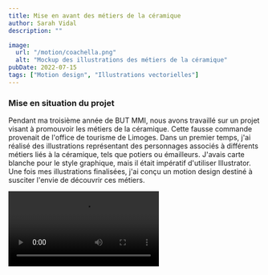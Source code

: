 ```yaml
---
title: Mise en avant des métiers de la céramique
author: Sarah Vidal
description: ""

image:
  url: "/motion/coachella.png"
  alt: "Mockup des illustrations des métiers de la céramique"
pubDate: 2022-07-15
tags: ["Motion design", "Illustrations vectorielles"]
---
```

<section class="flex flex-col gap-16">

<section class="grid grid-cols-2 gap-4">
  <div class=" flex flex-col gap-6 py-6">
    <h3 class=" text-4xl font-passion">Mise en situation du projet</h3>
    <p class="text-xl ">Pendant ma troisième année de BUT MMI, nous avons travaillé sur un projet visant à promouvoir les métiers de la céramique. Cette fausse commande provenait de l'office de tourisme de Limoges. Dans un premier temps, j'ai réalisé des illustrations représentant des personnages associés à différents métiers liés à la céramique, tels que potiers ou émailleurs. J'avais carte blanche pour le style graphique, mais il était impératif d'utiliser Illustrator. Une fois mes illustrations finalisées, j'ai conçu un motion design destiné à susciter l'envie de découvrir ces métiers.</p>
  </div>
  <div class="flex justify-center">
  <video class="w-1/2" loop controls>
    <source src="/projet_ceramique/motion.mp4" type="video/mp4">
  Votre navigateur ne supporte pas la vidéo HTML5.
  </video>
  </div>
</section>

<section class="grid grid-cols-4 gap-5">
<img class="w-full" src="/projet_ceramique/potier.png" alt="">
<img class="w-full" src="/projet_ceramique/reparateur.png" alt="">
<img class="w-full" src="/projet_ceramique/moule.png" alt="">
<img class="w-full" src="/projet_ceramique/email.png" alt="">
</section>

</section>


